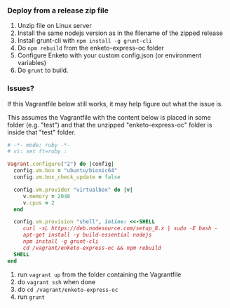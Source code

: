### Deploy from a release zip file

1. Unzip file on Linux server
2. Install the same nodejs version as in the filename of the zipped release
3. Install grunt-cli with `npm install -g grunt-cli`
4. Do `npm rebuild` from the enketo-express-oc folder
5. Configure Enketo with your custom config.json (or environment variables)
6. Do `grunt` to build.

### Issues?

If this Vagrantfile below still works, it may help figure out what the issue is.

This assumes the Vagrantfile with the content below is placed in some folder (e.g. "test") and that the unzipped "enketo-express-oc" folder is inside that "test" folder.

```ruby
# -*- mode: ruby -*-
# vi: set ft=ruby :

Vagrant.configure("2") do |config|
  config.vm.box = "ubuntu/bionic64"
  config.vm.box_check_update = false

  config.vm.provider "virtualbox" do |v|
     v.memory = 2048
     v.cpus = 2
  end

  config.vm.provision "shell", inline: <<-SHELL
     curl -sL https://deb.nodesource.com/setup_8.x | sudo -E bash -
     apt-get install -y build-essential nodejs
     npm install -g grunt-cli
     cd /vagrant/enketo-express-oc && npm rebuild
  SHELL
end
```

1. run `vagrant up` from the folder containing the Vagrantfile
2. do `vagrant ssh` when done
3. do `cd /vagrant/enketo-express-oc`
4. run `grunt`
